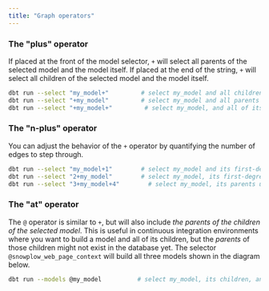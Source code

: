 ```yaml
---
title: "Graph operators"
---
```


### The "plus" operator
If placed at the front of the model selector, `+` will select all parents of the selected model and the model itself. If placed at the end of the string, `+` will select all children of the selected model and the model itself.


   ```bash
dbt run --select "my_model+"         # select my_model and all children
dbt run --select "+my_model"         # select my_model and all parents
dbt run --select "+my_model+"         # select my_model, and all of its parents and children
  ```


### The "n-plus" operator

You can adjust the behavior of the `+` operator by quantifying the number of edges
to step through.


  ```bash
dbt run --select "my_model+1"        # select my_model and its first-degree children
dbt run --select "2+my_model"        # select my_model, its first-degree parents, and its second-degree parents ("grandparents")
dbt run --select "3+my_model+4"        # select my_model, its parents up to the 3rd degree, and its children down to the 4th degree
  ```


### The "at" operator
The `@` operator is similar to `+`, but will also include _the parents of the children of the selected model_. This is useful in continuous integration environments where you want to build a model and all of its children, but the _parents_ of those children might not exist in the database yet. The selector `@snowplow_web_page_context` will build all three models shown in the diagram below.

<Lightbox src="/img/docs/running-a-dbt-project/command-line-interface/1643e30-Screen_Shot_2019-03-11_at_7.18.20_PM.png" title="@snowplow_web_page_context will select all of the models shown here"/>

```bash
dbt run --models @my_model          # select my_model, its children, and the parents of its children
```
